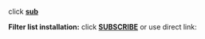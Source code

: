 click **[sub](abp:subscribe?location=https://github.com/anon9931/ub/raw/master/filter.txt)**

**Filter list installation:**
click **[SUBSCRIBE](abp:subscribe?location=https://github.com/anon9931/ub/raw/master/filter.txt)** or use direct link:<br>
